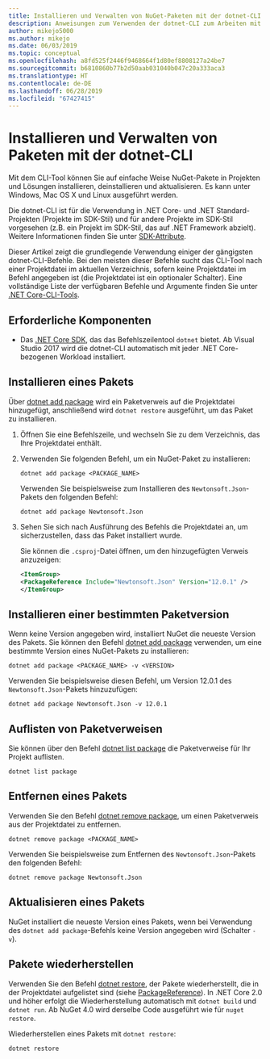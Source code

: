 ```yaml
---
title: Installieren und Verwalten von NuGet-Paketen mit der dotnet-CLI
description: Anweisungen zum Verwenden der dotnet-CLI zum Arbeiten mit NuGet-Paketen.
author: mikejo5000
ms.author: mikejo
ms.date: 06/03/2019
ms.topic: conceptual
ms.openlocfilehash: a8fd525f2446f9468664f1d80ef8808127a24be7
ms.sourcegitcommit: b6810860b77b2d50aab031040b047c20a333aca3
ms.translationtype: HT
ms.contentlocale: de-DE
ms.lasthandoff: 06/28/2019
ms.locfileid: "67427415"
---
```

# <a name="install-and-manage-packages-using-the-dotnet-cli"></a>Installieren und Verwalten von Paketen mit der dotnet-CLI

Mit dem CLI-Tool können Sie auf einfache Weise NuGet-Pakete in Projekten und Lösungen installieren, deinstallieren und aktualisieren. Es kann unter Windows, Mac OS X und Linux ausgeführt werden.

Die dotnet-CLI ist für die Verwendung in .NET Core- und .NET Standard-Projekten (Projekte im SDK-Stil) und für andere Projekte im SDK-Stil vorgesehen (z.B. ein Projekt im SDK-Stil, das auf .NET Framework abzielt). Weitere Informationen finden Sie unter [SDK-Attribute](/dotnet/core/tools/csproj#additions).

Dieser Artikel zeigt die grundlegende Verwendung einiger der gängigsten dotnet-CLI-Befehle. Bei den meisten dieser Befehle sucht das CLI-Tool nach einer Projektdatei im aktuellen Verzeichnis, sofern keine Projektdatei im Befehl angegeben ist (die Projektdatei ist ein optionaler Schalter). Eine vollständige Liste der verfügbaren Befehle und Argumente finden Sie unter [.NET Core-CLI-Tools](../tools/dotnet-commands.md).

## <a name="prerequisites"></a>Erforderliche Komponenten

- Das [.NET Core SDK](https://www.microsoft.com/net/download/), das das Befehlszeilentool `dotnet` bietet. Ab Visual Studio 2017 wird die dotnet-CLI automatisch mit jeder .NET Core-bezogenen Workload installiert.

## <a name="install-a-package"></a>Installieren eines Pakets

Über [dotnet add package](/dotnet/core/tools/dotnet-add-package?tabs=netcore2x) wird ein Paketverweis auf die Projektdatei hinzugefügt, anschließend wird `dotnet restore` ausgeführt, um das Paket zu installieren.

1. Öffnen Sie eine Befehlszeile, und wechseln Sie zu dem Verzeichnis, das Ihre Projektdatei enthält.

2. Verwenden Sie folgenden Befehl, um ein NuGet-Paket zu installieren:

    ```cli
    dotnet add package <PACKAGE_NAME>
    ```

    Verwenden Sie beispielsweise zum Installieren des `Newtonsoft.Json`-Pakets den folgenden Befehl:

    ```cli
    dotnet add package Newtonsoft.Json
    ```

3. Sehen Sie sich nach Ausführung des Befehls die Projektdatei an, um sicherzustellen, dass das Paket installiert wurde.

   Sie können die `.csproj`-Datei öffnen, um den hinzugefügten Verweis anzuzeigen:

    ```xml
   <ItemGroup>
    <PackageReference Include="Newtonsoft.Json" Version="12.0.1" />
   </ItemGroup>
    ```

## <a name="install-a-specific-version-of-a-package"></a>Installieren einer bestimmten Paketversion

Wenn keine Version angegeben wird, installiert NuGet die neueste Version des Pakets. Sie können den Befehl [dotnet add package](/dotnet/core/tools/dotnet-add-package?tabs=netcore2x) verwenden, um eine bestimmte Version eines NuGet-Pakets zu installieren:

```cli
dotnet add package <PACKAGE_NAME> -v <VERSION>
```

Verwenden Sie beispielsweise diesen Befehl, um Version 12.0.1 des `Newtonsoft.Json`-Pakets hinzuzufügen:

```cli
dotnet add package Newtonsoft.Json -v 12.0.1
```

## <a name="list-package-references"></a>Auflisten von Paketverweisen

Sie können über den Befehl [dotnet list package](/dotnet/core/tools/dotnet-list-package?tabs=netcore2x) die Paketverweise für Ihr Projekt auflisten.

```cli
dotnet list package
```

## <a name="remove-a-package"></a>Entfernen eines Pakets

Verwenden Sie den Befehl [dotnet remove package](/dotnet/core/tools/dotnet-remove-package?tabs=netcore2x), um einen Paketverweis aus der Projektdatei zu entfernen.

```cli
dotnet remove package <PACKAGE_NAME>
```

Verwenden Sie beispielsweise zum Entfernen des `Newtonsoft.Json`-Pakets den folgenden Befehl:

```cli
dotnet remove package Newtonsoft.Json
```

## <a name="update-a-package"></a>Aktualisieren eines Pakets

NuGet installiert die neueste Version eines Pakets, wenn bei Verwendung des `dotnet add package`-Befehls keine Version angegeben wird (Schalter `-v`).

## <a name="restore-packages"></a>Pakete wiederherstellen

Verwenden Sie den Befehl [dotnet restore](/dotnet/core/tools/dotnet-restore?tabs=netcore2x), der Pakete wiederherstellt, die in der Projektdatei aufgelistet sind (siehe [PackageReference](../consume-packages/package-references-in-project-files.md)). In .NET Core 2.0 und höher erfolgt die Wiederherstellung automatisch mit `dotnet build` und `dotnet run`. Ab NuGet 4.0 wird derselbe Code ausgeführt wie für `nuget restore`.

Wiederherstellen eines Pakets mit `dotnet restore`:

```cli
dotnet restore 
```
